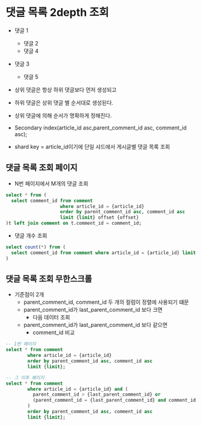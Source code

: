 # 댓글 목록 2depth 조회

-   댓글 1
    -   댓글 2
    -   댓글 4
-   댓글 3

    -   댓글 5

-   상위 댓글은 항상 하위 댓글보다 먼저 생성되고
-   하위 댓글은 상위 댓글 별 순서대로 생성된다.
-   상위 댓글에 의해 순서가 명확하게 정해진다.
-   Secondary index(article_id asc,parent_comment_id asc, comment_id asc);
-   shard key = article_id이기에 단일 샤드에서 게시글별 댓글 목록 조회

## 댓글 목록 조회 페이지

-   N번 페이지에서 M개의 댓글 조회

```sql
select * from (
  select comment_id from comment
                    where article_id = {article_id}
                    order by parent_comment_id asc, comment_id asc
                    limit {limit} offset {offset}
)t left join comment on t.comment_id = comment_id;
```

-   댓글 개수 조회

```sql
select count(*) from (
  select comment_id from comment where article_id = {article_id} limit {limit}
)
```

## 댓글 목록 조회 무한스크롤

-   기준점이 2개
    -   parent_comment_id, comment_id 두 개의 컬럼이 정렬에 사용되기 떄문
    -   parent_comment_id가 last_parent_comment_id 보다 크면
        -   다음 데이터 조회
    -   parent_comment_id가 last_parent_comment_id 보다 같으면
        -   comment_id 비교

```sql
-- 1번 페이지
select * from comment
        where article_id = {article_id}
        order by parent_comment_id asc, comment_id asc
        limit {limit};

-- 그 이후 페이지
select * from comment
        where article_id = {article_id} and (
          parent_comment_id > {last_parent_comment_id} or
          (parent_comment_id = {last_parent_comment_id} and comment_id > {last_comment_id})
        )
        order by parent_comment_id asc, comment_id asc
        limit {limit};
```
